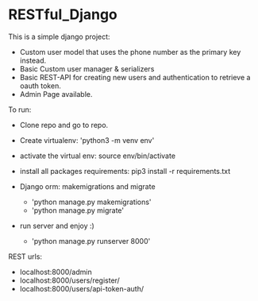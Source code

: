 # RESTful_Django

This is a simple django project:
- Custom user model that uses the phone number as the primary key instead.
- Basic Custom user manager & serializers
- Basic REST-API for creating new users and authentication to retrieve a oauth token.
- Admin Page available.

To run:
- Clone repo and go to repo.
- Create virtualenv: 'python3 -m venv env'
- activate the virtual env: source env/bin/activate
- install all packages requirements: pip3 install -r requirements.txt
- Django orm: makemigrations and migrate
  - 'python manage.py makemigrations'
  - 'python manage.py migrate'
  
- run server and enjoy :)
  - 'python manage.py runserver 8000'  
  

REST urls:
- localhost:8000/admin
- localhost:8000/users/register/
- localhost:8000/users/api-token-auth/
